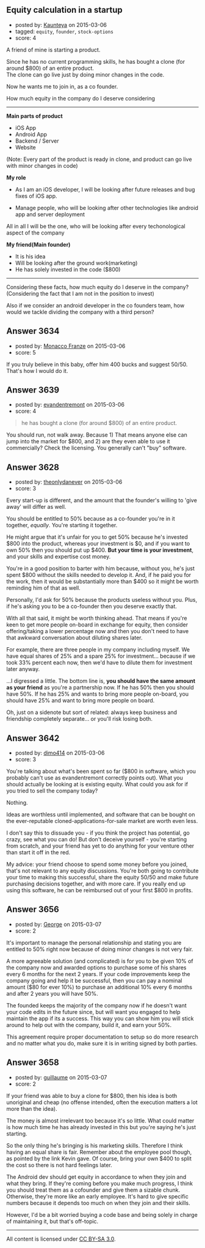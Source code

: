 ## Equity calculation in a startup

- posted by: [Kaunteya](https://stackexchange.com/users/1378402/kaunteya) on 2015-03-06
- tagged: `equity`, `founder`, `stock-options`
- score: 4

A friend of mine is starting a product.

Since he has no current programming skills, he has bought a clone (for around $800) of an entire product.  
The clone can go live just by doing minor changes in the code.  

Now he wants me to join in, as a co founder.  

How much equity in the company do I deserve considering  


----------


**Main parts of product**

 - iOS App
 - Android App
 - Backend / Server
 - Website

(Note: Every part of the product is ready in clone, and product can go live with minor changes in code)

**My role**  

 - As I am an iOS developer, I will be looking after future releases and bug fixes of iOS app.

 - Manage people, who will be looking after other technologies like android app and server deployment

All in all I will be the one, who will be looking after every techonological aspect of the company  

**My friend(Main founder)**

 - It is his idea
 - Will be looking after the ground work(marketing)
 - He has solely invested in the code ($800)


----------

Considering these facts, how much equity do I deserve in the company? (Considering the fact that I am not in the position to invest)  

Also if we consider an android developer in the co founders team, how would we tackle dividing the company with a third person?


## Answer 3634

- posted by: [Monacco Franze](https://stackexchange.com/users/4766136/monacco-franze) on 2015-03-06
- score: 5

If you truly believe in this baby, offer him 400 bucks and suggest 50/50. That's how I would do it. 


## Answer 3639

- posted by: [evandentremont](https://stackexchange.com/users/1484716/evandentremont) on 2015-03-06
- score: 4

> he has bought a clone (for around $800) of an entire product.

You should run, not walk away. Because 1) That means anyone else can jump into the market for $800, and 2) are they even able to use it commercially? Check the licensing. You generally can't "buy" software.


## Answer 3628

- posted by: [theonlydanever](https://stackexchange.com/users/4692060/theonlydanever) on 2015-03-06
- score: 3

Every start-up is different, and the amount that the founder's willing to 'give away' will differ as well.

You should be entitled to 50% because as a co-founder you're in it together, *equally*. You're starting it together. 

He might argue that it's unfair for you to get 50% because he's invested $800 into the product, whereas your investment is $0, and if you want to own 50% then you should put up $400. **But your time is your investment**, and your skills and expertise cost money.

You're in a good position to barter with him because, without you, he's just spent $800 without the skills needed to develop it. And, if he paid you for the work, then it would be substantially more than $400 so it might be worth reminding him of that as well.

Personally, I'd ask for 50% because the products useless without you. Plus, if he's asking you to be a co-founder then you deserve exactly that.

With all that said, it might be worth thinking ahead. That means if you're keen to get more people on-board in exchange for equity, then consider offering/taking a lower percentage now and then you don't need to have that awkward conversation about diluting shares later.

For example, there are three people in my company including myself. We have equal shares of 25% and a spare 25% for investment... because if we took 33% percent each now, then we'd have to dilute them for investment later anyway.

...I digressed a little. The bottom line is, **you should have the same amount as your friend** as you're a partnership now. If he has 50% then you should have 50%. If he has 25% and wants to bring more people on-board, you should have 25% and want to bring more people on board. 

Oh, just on a sidenote but sort of related: always keep business and friendship completely separate... or you'll risk losing both.


## Answer 3642

- posted by: [dimo414](https://stackexchange.com/users/39409/dimo414) on 2015-03-06
- score: 3

You're talking about what's been spent so far ($800 in software, which you probably can't use as evandentremont correctly points out). What you should actually be looking at is existing equity. What could you ask for if you tried to sell the company today?

Nothing.

Ideas are worthless until implemented, and software that can be bought on the ever-reputable cloned-applications-for-sale market are worth even less.

I don't say this to dissuade you - if you think the project has potential, go crazy, see what you can do! But don't deceive yourself - you're starting from scratch, and your friend has yet to do anything for your venture other than start it off in the red.

My advice: your friend choose to spend some money before you joined, that's not relevant to any equity discussions. You're both going to contribute your time to making this successful, share the equity 50/50 and make future purchasing decisions together, and with more care. If you really end up using this software, he can be reimbursed out of your first $800 in profits.


## Answer 3656

- posted by: [George](https://stackexchange.com/users/3516499/george) on 2015-03-07
- score: 2

It's important to manage the personal relationship and stating you are entitled to 50% right now because of doing minor changes is not very fair.

A more agreeable solution (and complicated) is for you to be given 10% of the company now and awarded options to purchase some of his shares every 6 months for the next 2 years.  If your code improvements keep the company going and help it be successful, then you can pay a nominal amount ($80 for ever 10%) to purchase an additional 10% every 6 months and after 2 years you will have 50%.

The founded keeps the majority of the company now if he doesn't want your code edits in the future since, but will want you engaged to help maintain the app if its a success.  This way you can show him you will stick around to help out with the company, build it, and earn your 50%.

This agreement require proper documentation to setup so do more research and no matter what you do, make sure it is in writing signed by both parties.


## Answer 3658

- posted by: [guillaume](https://stackexchange.com/users/1961248/guillaume) on 2015-03-07
- score: 2

If your friend was able to buy a clone for $800, then his idea is both unoriginal and cheap (no offense intended, often the execution matters a lot more than the idea).

The money is almost irrelevant too because it's so little. What could matter is how much time he has already invested in this but you're saying he's just starting.

So the only thing he's bringing is his marketing skills. Therefore I think having an equal share is fair. Remember about the employee pool though, as pointed by the link Kevin gave. Of course, bring your own $400 to split the cost so there is not hard feelings later.

The Android dev should get equity in accordance to when they join and what they bring. If they're coming before you make much progress, I think you should treat them as a cofounder and give them a sizable chunk. Otherwise, they're more like an early employee. It's hard to give specific numbers because it depends too much on when they join and their skills.

However, I'd be a bit worried buying a code base and being solely in charge of maintaining it, but that's off-topic.



---

All content is licensed under [CC BY-SA 3.0](https://creativecommons.org/licenses/by-sa/3.0/).
